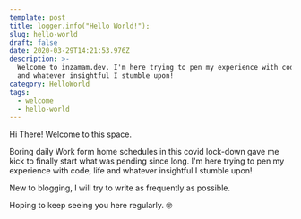 ```yaml
---
template: post
title: logger.info("Hello World!");
slug: hello-world
draft: false
date: 2020-03-29T14:21:53.976Z
description: >-
  Welcome to inzamam.dev. I'm here trying to pen my experience with code, life
  and whatever insightful I stumble upon!
category: HelloWorld
tags:
  - welcome
  - hello-world
---
```

Hi There! Welcome to this space.

Boring daily Work form home schedules in this covid lock-down gave me kick to finally start what was pending since long. I'm here trying to pen my experience with code, life and whatever insightful I stumble upon!

New to blogging, I will try to write as frequently as possible. 

Hoping to keep seeing you here regularly. 🤓
